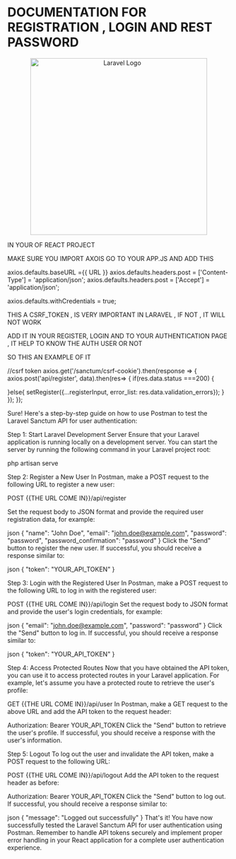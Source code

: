 # DOCUMENTATION FOR REGISTRATION , LOGIN AND REST PASSWORD

<p align="center"><a href="https://laravel.com" target="_blank"><img src="https://raw.githubusercontent.com/laravel/art/master/logo-lockup/5%20SVG/2%20CMYK/1%20Full%20Color/laravel-logolockup-cmyk-red.svg" width="400" alt="Laravel Logo"></a></p>

<p align="center"><a href="https://documenter.getpostman.com/view/27455295/2s9Xy2NBqR" target="_blank"></a></p>

IN YOUR OF REACT PROJECT 


MAKE SURE YOU IMPORT AXOIS
GO TO YOUR APP.JS AND ADD THIS 

axios.defaults.baseURL ={{ URL }}
axios.defaults.headers.post = ['Content-Type'] = 'application/json';
axios.defaults.headers.post = ['Accept'] = 'application/json';

axios.defaults.withCredentials = true;


THIS A CSRF_TOKEN , IS VERY IMPORTANT IN LARAVEL , IF NOT , IT WILL NOT WORK 

ADD IT IN YOUR REGISTER, LOGIN AND TO YOUR AUTHENTICATION PAGE , IT HELP TO KNOW THE AUTH USER OR NOT 

SO THIS AN EXAMPLE OF IT 

//csrf token
axios.get('/sanctum/csrf-cookie').then(response => {
axios.post('api/register', data).then(res=> {
if(res.data.status ===200)
{

}else{
setRegister({...registerInput, error_list: res.data.validation_errors});
}
});
});


















Sure! Here's a step-by-step guide on how to use Postman to test the Laravel Sanctum API for user authentication:

Step 1: Start Laravel Development Server
Ensure that your Laravel application is running locally on a development server. You can start the server by running the following command in your Laravel project root:


php artisan serve







Step 2: Register a New User
In Postman, make a POST request to the following URL to register a new user:



POST {{THE URL COME IN}}/api/register


Set the request body to JSON format and provide the required user registration data, for example:

json
{
  "name": "John Doe",
  "email": "john.doe@example.com",
  "password": "password",
  "password_confirmation": "password"
}
Click the "Send" button to register the new user. If successful, you should receive a response similar to:

json
{
  "token": "YOUR_API_TOKEN"
}








Step 3: Login with the Registered User
In Postman, make a POST request to the following URL to log in with the registered user:


POST {{THE URL COME IN}}/api/login
Set the request body to JSON format and provide the user's login credentials, for example:

json
{
  "email": "john.doe@example.com",
  "password": "password"
}
Click the "Send" button to log in. If successful, you should receive a response similar to:

json
{
  "token": "YOUR_API_TOKEN"
}







Step 4: Access Protected Routes
Now that you have obtained the API token, you can use it to access protected routes in your Laravel application. For example, let's assume you have a protected route to retrieve the user's profile:


GET {{THE URL COME IN}}/api/user
In Postman, make a GET request to the above URL and add the API token to the request header:


Authorization: Bearer YOUR_API_TOKEN
Click the "Send" button to retrieve the user's profile. If successful, you should receive a response with the user's information.








Step 5: Logout
To log out the user and invalidate the API token, make a POST request to the following URL:


POST {{THE URL COME IN}}/api/logout
Add the API token to the request header as before:


Authorization: Bearer YOUR_API_TOKEN
Click the "Send" button to log out. If successful, you should receive a response similar to:

json
{
  "message": "Logged out successfully"
}
That's it! You have now successfully tested the Laravel Sanctum API for user authentication using Postman. Remember to handle API tokens securely and implement proper error handling in your React application for a complete user authentication experience.

